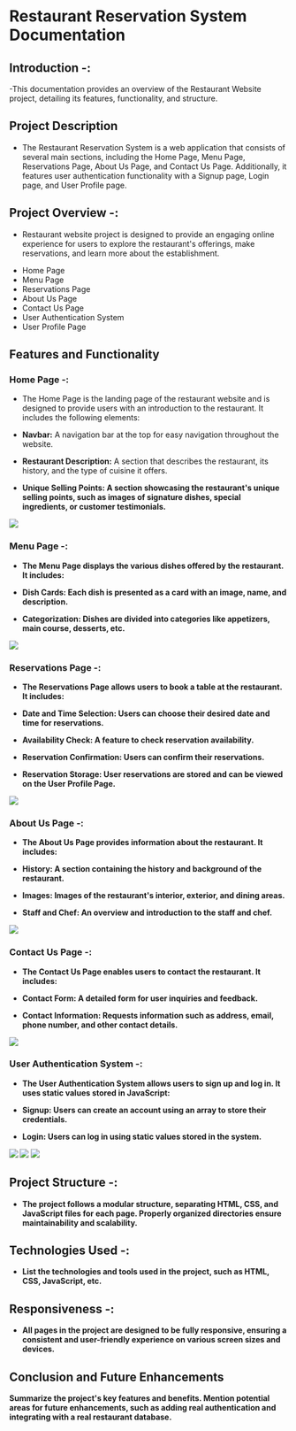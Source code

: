 

# Restaurant Reservation System Documentation

## Introduction -: 

-This documentation provides an overview of the Restaurant Website project, detailing its features, functionality, and structure.

## Project Description

- The Restaurant Reservation System is a web application that consists of several main sections, including the Home Page, Menu Page, Reservations Page, About Us Page, and Contact Us Page. Additionally, it features user authentication functionality with a Signup page, Login page, and User Profile page.

## Project Overview -: 

- Restaurant website project is designed to provide an engaging online experience for users to explore the restaurant's offerings, make reservations, and learn more about the establishment.

<ul>
   <li>Home Page</li>
   <li>Menu Page</li>
   <li>Reservations Page</li>
   <li>About Us Page</li>
   <li>Contact Us Page</li>
   <li>User Authentication System</li>
   <li>User Profile Page</li>
</ul>

## Features and Functionality

### Home Page  -: 

- The Home Page is the landing page of the restaurant website and is designed to provide users with an introduction to the restaurant. It includes the following elements:

- <b>Navbar:</b> A navigation bar at the top for easy navigation throughout the website.
- <b>Restaurant Description:</b> A section that describes the restaurant, its history, and the type of cuisine it offers.
- <b>Unique Selling Points:<b> A section showcasing the restaurant's unique selling points, such as images of signature dishes, special ingredients, or customer testimonials.

<img src="./assets/screenshot/home.png">

### Menu Page -:

- The Menu Page displays the various dishes offered by the restaurant. It includes:

- <b>Dish Cards:</b> Each dish is presented as a card with an image, name, and description.
- <b>Categorization:</b> Dishes are divided into categories like appetizers, main course, desserts, etc.

<img src="./assets/screenshot/menu.png">


### Reservations Page -: 

- The Reservations Page allows users to book a table at the restaurant. It includes:

- <b>Date and Time Selection:</b> Users can choose their desired date and time for reservations.
- <b>Availability Check:</b> A feature to check reservation availability.
- <b>Reservation Confirmation:</b> Users can confirm their reservations.
- <b>Reservation Storage:</b> User reservations are stored and can be viewed on the User Profile Page.

<img src="./assets/screenshot/reservation.png">


### About Us Page -: 

- The About Us Page provides information about the restaurant. It includes:

- <b>History:</b> A section containing the history and background of the restaurant.
- <b>Images:</b> Images of the restaurant's interior, exterior, and dining areas.
- <b>Staff and Chef:</b> An overview and introduction to the staff and chef.

<img src="./assets/screenshot/about_us.png"> 

### Contact Us Page -:

- The Contact Us Page enables users to contact the restaurant. It includes:

- <b>Contact Form:</b> A detailed form for user inquiries and feedback.
- <b>Contact Information:</b> Requests information such as address, email, phone number, and other contact details.

<img src="./assets/screenshot/contact_us.png">

### User Authentication System -: 

- The User Authentication System allows users to sign up and log in. It uses static values stored in JavaScript:

- <b>Signup:</b> Users can create an account using an array to store their credentials.
- <b>Login:</b> Users can log in using static values stored in the system.

<img src="./assets/screenshot/profile.png">
<img src="./assets/screenshot/user_login.png">
<img src="./assets/screenshot/user_reg.png">

## Project Structure -: 

- The project follows a modular structure, separating HTML, CSS, and JavaScript files for each page. Properly organized directories ensure maintainability and scalability.

## Technologies Used -: 

- List the technologies and tools used in the project, such as HTML, CSS, JavaScript, etc.

## Responsiveness -: 

- All pages in the project are designed to be fully responsive, ensuring a consistent and user-friendly experience on various screen sizes and devices.

## Conclusion and Future Enhancements

Summarize the project's key features and benefits. Mention potential areas for future enhancements, such as adding real authentication and integrating with a real restaurant database.